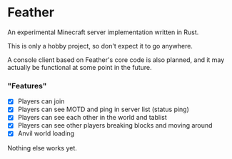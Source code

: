 # Feather

An experimental Minecraft server implementation written in Rust.

This is only a hobby project, so don't expect it to go anywhere.

A console client based on Feather's core code is also planned, and it may actually be functional
at some point in the future.

### "Features"
- [x] Players can join
- [x] Players can see MOTD and ping in server list (status ping)
- [x] Players can see each other in the world and tablist
- [x] Players can see other players breaking blocks and moving around
- [x] Anvil world loading

Nothing else works yet.